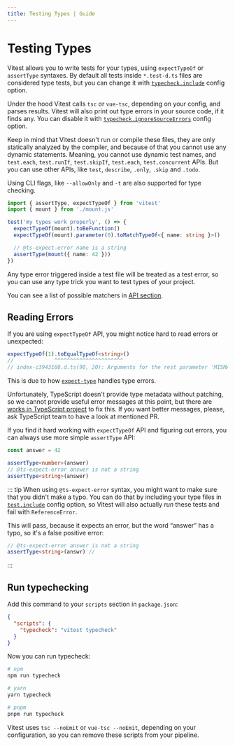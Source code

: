 ```yaml
---
title: Testing Types | Guide
---
```


# Testing Types

Vitest allows you to write tests for your types, using `expectTypeOf` or `assertType` syntaxes. By default all tests inside `*.test-d.ts` files are considered type tests, but you can change it with [`typecheck.include`](/config/#typecheck-include) config option.

Under the hood Vitest calls `tsc` or `vue-tsc`, depending on your config, and parses results. Vitest will also print out type errors in your source code, if it finds any. You can disable it with [`typecheck.ignoreSourceErrors`](/config/#typecheck-ignoresourceerrors) config option.

Keep in mind that Vitest doesn't run or compile these files, they are only statically analyzed by the compiler, and because of that you cannot use any dynamic statements. Meaning, you cannot use dynamic test names, and `test.each`, `test.runIf`, `test.skipIf`, `test.each`, `test.concurrent` APIs. But you can use other APIs, like `test`, `describe`, `.only`, `.skip` and `.todo`.

Using CLI flags, like `--allowOnly` and `-t` are also supported for type checking.

```ts
import { assertType, expectTypeOf } from 'vitest'
import { mount } from './mount.js'

test('my types work properly', () => {
  expectTypeOf(mount).toBeFunction()
  expectTypeOf(mount).parameter(0).toMatchTypeOf<{ name: string }>()

  // @ts-expect-error name is a string
  assertType(mount({ name: 42 }))
})
```

Any type error triggered inside a test file will be treated as a test error, so you can use any type trick you want to test types of your project.

You can see a list of possible matchers in [API section](/api/#expecttypeof).

## Reading Errors

If you are using `expectTypeOf` API, you might notice hard to read errors or unexpected:

```ts
expectTypeOf(1).toEqualTypeOf<string>()
//             ^^^^^^^^^^^^^^^^^^^^^^
// index-c3943160.d.ts(90, 20): Arguments for the rest parameter 'MISMATCH' were not provided.
```

This is due to how [`expect-type`](https://github.com/mmkal/expect-type) handles type errors.

Unfortunately, TypeScript doesn't provide type metadata without patching, so we cannot provide useful error messages at this point, but there are <a href="https://github.com/microsoft/TypeScript/pull/40468" tatger="_blank">works in TypeScript project</a> to fix this. If you want better messages, please, ask TypeScript team to have a look at mentioned PR.

If you find it hard working with `expectTypeOf` API and figuring out errors, you can always use more simple `assertType` API:

```ts
const answer = 42

assertType<number>(answer)
// @ts-expect-error answer is not a string
assertType<string>(answer)
```

::: tip
When using `@ts-expect-error` syntax, you might want to make sure that you didn't make a typo. You can do that by including your type files in [`test.include`](/config/#include) config option, so Vitest will also actually *run* these tests and fail with `ReferenceError`.

This will pass, because it expects an error, but the word “answer” has a typo, so it's a false positive error:

```ts
// @ts-expect-error answer is not a string
assertType<string>(answr) //
```
:::

## Run typechecking

Add this command to your `scripts` section in `package.json`:

```json
{
  "scripts": {
    "typecheck": "vitest typecheck"
  }
}
```

Now you can run typecheck:

```sh
# npm
npm run typecheck

# yarn
yarn typecheck

# pnpm
pnpm run typecheck
```

Vitest uses `tsc --noEmit` or `vue-tsc --noEmit`, depending on your configuration, so you can remove these scripts from your pipeline.

